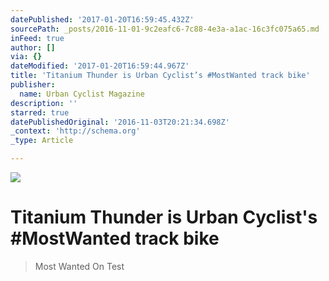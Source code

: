 ```yaml
---
datePublished: '2017-01-20T16:59:45.432Z'
sourcePath: _posts/2016-11-01-9c2eafc6-7c88-4e3a-a1ac-16c3fc075a65.md
inFeed: true
author: []
via: {}
dateModified: '2017-01-20T16:59:44.967Z'
title: 'Titanium Thunder is Urban Cyclist’s #MostWanted track bike'
publisher:
  name: Urban Cyclist Magazine
description: ''
starred: true
datePublishedOriginal: '2016-11-03T20:21:34.698Z'
_context: 'http://schema.org'
_type: Article

---
```

![](https://s3-us-west-2.amazonaws.com/the-grid-img/p/fcd93f68363a7cea9d058c1de99f68775f02263c.jpg)

# Titanium Thunder is Urban Cyclist's \#MostWanted track bike

> Most Wanted On Test